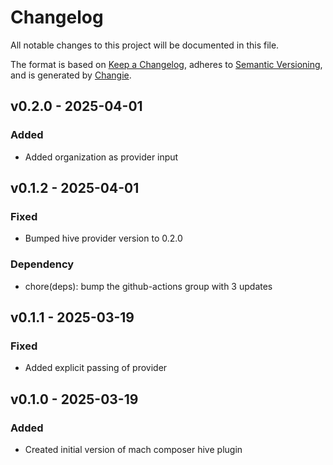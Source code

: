 # Changelog
All notable changes to this project will be documented in this file.

The format is based on [Keep a Changelog](https://keepachangelog.com/en/1.0.0/),
adheres to [Semantic Versioning](https://semver.org/spec/v2.0.0.html),
and is generated by [Changie](https://github.com/miniscruff/changie).


## v0.2.0 - 2025-04-01
### Added
* Added organization as provider input

## v0.1.2 - 2025-04-01
### Fixed
* Bumped hive provider version to 0.2.0
### Dependency
* chore(deps): bump the github-actions group with 3 updates

## v0.1.1 - 2025-03-19
### Fixed
* Added explicit passing of provider

## v0.1.0 - 2025-03-19
### Added
* Created initial version of mach composer hive plugin
